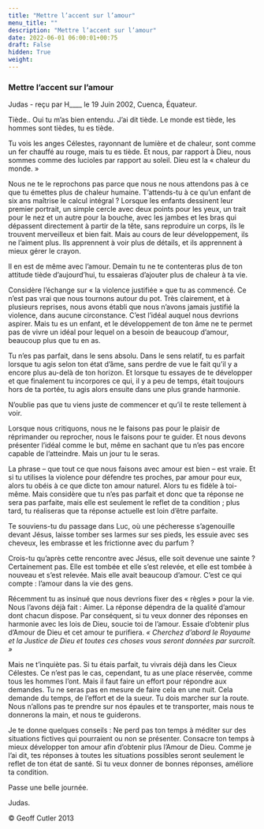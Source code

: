 ```yaml
---
title: "Mettre l’accent sur l’amour"
menu_title: ""
description: "Mettre l’accent sur l’amour"
date: 2022-06-01 06:00:01+00:75
draft: False
hidden: True
weight:
---
```

### Mettre l’accent sur l’amour

Judas - reçu par H____ le 19 Juin 2002, Cuenca, Équateur.

Tiède.. Oui tu  m’as bien entendu. J’ai dit tiède. Le monde est tiède, les hommes sont tièdes, tu es tiède.

Tu vois les anges Célestes, rayonnant de lumière et de chaleur, sont comme un fer chauffé au rouge, mais tu es tiède. Et nous, par rapport à Dieu, nous sommes comme des lucioles par rapport au soleil. Dieu est la « chaleur du monde. »

Nous ne te le reprochons pas parce que nous ne nous attendons pas à ce que tu émettes plus de chaleur humaine. T’attends-tu à ce qu’un enfant de six ans maîtrise le calcul intégral ? Lorsque les enfants dessinent leur premier portrait, un simple cercle avec deux points pour les yeux, un trait pour le nez et un autre pour la bouche, avec les jambes et les bras qui dépassent directement à partir de la tête, sans reproduire un corps, ils le trouvent merveilleux et bien fait. Mais au cours de leur développement, ils ne l’aiment plus. Ils apprennent à voir plus de détails, et ils apprennent à mieux gérer le crayon.

Il en est de même avec l’amour. Demain tu ne te contenteras plus de ton attitude tiède d’aujourd’hui, tu essaieras d’ajouter plus de chaleur à ta vie.

Considère l’échange sur « la violence justifiée » que tu as commencé. Ce n’est pas vrai que nous tournons autour du pot. Très clairement, et à plusieurs reprises, nous avons établi que nous n’avons jamais justifié la violence, dans aucune circonstance. C’est l’idéal auquel nous devrions aspirer. Mais tu es un enfant, et le développement de ton âme ne te permet pas de vivre un idéal pour lequel on a besoin de beaucoup d’amour, beaucoup plus que tu en as.

Tu n’es pas parfait, dans le sens absolu. Dans le sens relatif, tu es parfait lorsque tu agis selon ton état d’âme, sans perdre de vue le fait qu’il y a encore plus au-delà de ton horizon. Et lorsque tu essayes de te développer et que finalement tu incorpores ce qui, il y a peu de temps, était toujours hors de ta portée, tu agis alors ensuite dans une plus grande harmonie.

N’oublie pas que tu viens juste de commencer et qu’il te reste tellement à voir.

Lorsque nous critiquons, nous ne le faisons pas pour le plaisir de réprimander ou reprocher, nous le faisons pour te guider. Et nous devons présenter l’idéal comme le but, même en sachant que tu n’es pas encore capable de l’atteindre. Mais un jour tu le seras.

La phrase – que tout ce que nous faisons avec amour est bien  – est vraie. Et si tu utilises la violence pour défendre tes proches, par amour pour eux, alors tu obéis à ce que dicte ton amour naturel. Alors tu es fidèle à toi-même. Mais considère que tu n’es pas parfait et donc que ta réponse ne sera pas parfaite, mais elle est seulement le reflet de ta condition ; plus tard, tu réaliseras que ta réponse actuelle est loin d’être parfaite.

Te souviens-tu du passage dans Luc, où une pécheresse s’agenouille devant Jésus, laisse tomber ses larmes sur ses pieds, les essuie avec ses cheveux, les embrasse et les frictionne avec du parfum ?

Crois-tu qu’après cette rencontre avec Jésus, elle soit devenue une sainte ? Certainement pas. Elle est tombée et elle s’est relevée, et elle est tombée à nouveau et s’est relevée. Mais elle avait beaucoup d’amour. C’est ce qui compte : l’amour dans la vie des gens.

Récemment tu as insinué que nous devrions fixer des « règles » pour la vie. Nous l’avons déjà fait : Aimer.  La réponse dépendra de la qualité d’amour dont chacun dispose. Par conséquent, si tu veux donner des réponses en harmonie avec les lois de Dieu, soucie toi de l’amour. Essaie d’obtenir plus d’Amour de Dieu et cet amour te purifiera. *« Cherchez d’abord le Royaume et la Justice de Dieu et toutes ces choses vous seront données par surcroît. »*

Mais ne t’inquiète pas. Si tu étais parfait, tu vivrais déjà dans les Cieux Célestes. Ce n’est pas le cas, cependant, tu as une place réservée, comme tous les hommes l’ont. Mais il faut faire un effort pour répondre aux demandes. Tu ne seras pas en mesure de faire cela en une nuit. Cela demande du temps, de l’effort et de la sueur. Tu dois marcher sur la route. Nous n’allons pas te prendre sur nos épaules et te transporter, mais nous te donnerons la main, et nous te guiderons.

Je te donne quelques conseils : Ne perd pas ton temps à méditer sur des situations fictives qui pourraient ou non se présenter. Consacre ton temps à mieux développer ton amour afin d’obtenir plus l’Amour de Dieu. Comme je l’ai dit, tes réponses à toutes les situations possibles seront seulement le reflet de ton état de santé. Si tu veux donner de bonnes réponses, améliore ta condition.

Passe une belle journée.

Judas.

© Geoff Cutler 2013